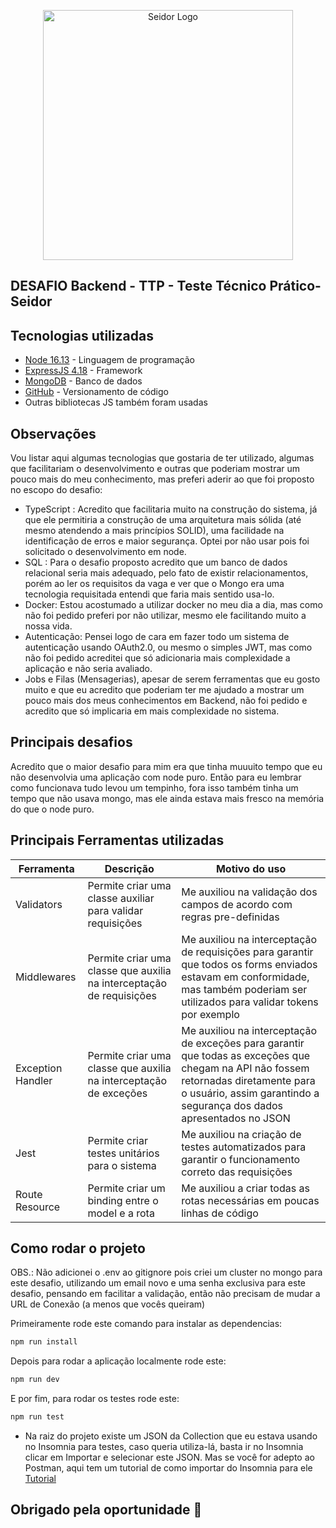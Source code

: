 <p align="center"><img src="https://scontent.fplu19-1.fna.fbcdn.net/v/t39.30808-6/393209613_962888202029977_4648674819764940418_n.jpg?_nc_cat=109&ccb=1-7&_nc_sid=efb6e6&_nc_ohc=f57Qr7359N8AX86_p-J&_nc_oc=AQlkmmjC1Zd36HavL9IhSxLr-uhe2vZkKzzGzpWYy-8GfeCQHXMFIAtXuUi-QpUUYRHFeaOO8DytoeVet_nm85G-&_nc_ht=scontent.fplu19-1.fna&oh=00_AfAxjQNBd9eqIpnrxh0QnBfUsbrkK7wTgtKZBnhA846CxQ&oe=65927A28" width="400" alt="Seidor Logo"></p>

## DESAFIO Backend - TTP - Teste Técnico Prático- Seidor

## Tecnologias utilizadas

- [Node 16.13](https://laravel.com/docs/10.x) - Linguagem de programação
- [ExpressJS 4.18](https://expressjs.com/pt-br/) - Framework
- [MongoDB](https://www.mongodb.com/docs/manual/) - Banco de dados
- [GitHub](https://github.com/features/) - Versionamento de código
- Outras bibliotecas JS também foram usadas

## Observações

Vou listar aqui algumas tecnologias que gostaria de ter utilizado, algumas que facilitariam o desenvolvimento e outras que poderiam mostrar um pouco mais do meu conhecimento, mas preferi aderir ao que foi proposto no escopo do desafio:

- TypeScript : Acredito que facilitaria muito na construção do sistema, já que ele permitiria a construção de uma arquitetura mais sólida (até mesmo atendendo a mais princípios SOLID), uma facilidade na identificação de erros e maior segurança. Optei por não usar pois foi solicitado o desenvolvimento em node.
- SQL : Para o desafio proposto acredito que um banco de dados relacional seria mais adequado, pelo fato de existir relacionamentos, porém ao ler os requisitos da vaga e ver que o Mongo era uma tecnologia requisitada entendi que faria mais sentido usa-lo.
- Docker: Estou acostumado a utilizar docker no meu dia a dia, mas como não foi pedido preferi por não utilizar, mesmo ele facilitando muito a nossa vida.
- Autenticação: Pensei logo de cara em fazer todo um sistema de autenticação usando OAuth2.0, ou mesmo o simples JWT, mas como não foi pedido acreditei que só adicionaria mais complexidade a aplicação e não seria avaliado.
- Jobs e Filas (Mensagerias), apesar de serem ferramentas que eu gosto muito e que eu acredito que poderiam ter me
ajudado a mostrar um pouco mais dos meus conhecimentos em Backend, não foi pedido e acredito que só implicaria em mais complexidade no sistema.

## Principais desafios

Acredito que o maior desafio para mim era que tinha muuuito tempo que eu não desenvolvia uma aplicação com node puro. Então para eu lembrar como funcionava tudo levou um tempinho, fora isso também tinha um tempo que não usava mongo, mas ele ainda estava mais fresco na memória do que o node puro.

## Principais Ferramentas utilizadas

| Ferramenta        | Descrição                                                                      | Motivo do uso                                                                                                                                                                                                |
|-------------------|--------------------------------------------------------------------------------|--------------------------------------------------------------------------------------------------------------------------------------------------------------------------------------------------------------|
| Validators      | Permite criar uma classe auxiliar para validar requisições          | Me auxiliou na validação dos campos de acordo com regras pre-definidas                               |
| Middlewares       | Permite criar uma classe que auxilia na interceptação de requisições           | Me auxiliou na interceptação de requisições para garantir que todos os forms enviados estavam em conformidade, mas também poderiam ser utilizados para validar tokens por exemplo    |
| Exception Handler         | Permite criar uma classe que auxilia na interceptação de exceções | Me auxiliou na interceptação de exceções para garantir que todas as exceções que chegam na API não fossem retornadas diretamente para o usuário, assim garantindo a segurança dos dados apresentados no JSON                        |
| Jest           | Permite criar testes unitários para o sistema                                  | Me auxiliou na criação de testes automatizados para garantir o funcionamento correto das requisições                                                                                                         |
| Route Resource     | Permite criar um binding entre o model e a rota                          | Me auxiliou a criar todas as rotas necessárias em poucas linhas de código                                                                             |


## Como rodar o projeto

OBS.: Não adicionei o .env ao gitignore pois criei um cluster no mongo para este desafio, utilizando um email novo e uma senha exclusiva para este desafio, pensando em facilitar a validação, então não precisam de mudar a URL de Conexão (a menos que vocês queiram)

Primeiramente rode este comando para instalar as dependencias:

```bash
npm run install
```
Depois para rodar a aplicação localmente rode este:

```bash
npm run dev
```

E por fim, para rodar os testes rode este:

```bash
npm run test
```

- Na raiz do projeto existe um JSON da Collection que eu estava usando no Insomnia para testes, caso queria utiliza-lá, basta ir no Insomnia clicar em Importar e selecionar este JSON. Mas se você for adepto ao Postman, aqui tem um tutorial de como importar do Insomnia para ele [Tutorial](https://learning.postman.com/docs/getting-started/importing-and-exporting/importing-from-insomnia/)
 

## Obrigado pela oportunidade 💙
